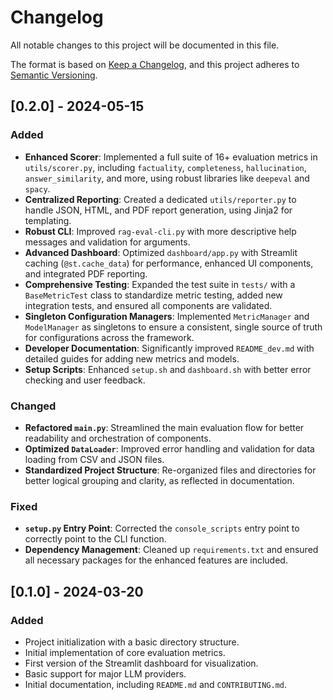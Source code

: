 # Changelog

All notable changes to this project will be documented in this file.

The format is based on [Keep a Changelog](https://keepachangelog.com/en/1.0.0/),
and this project adheres to [Semantic Versioning](https://semver.org/spec/v2.0.0.html).

## [0.2.0] - 2024-05-15

### Added
- **Enhanced Scorer**: Implemented a full suite of 16+ evaluation metrics in `utils/scorer.py`, including `factuality`, `completeness`, `hallucination`, `answer_similarity`, and more, using robust libraries like `deepeval` and `spacy`.
- **Centralized Reporting**: Created a dedicated `utils/reporter.py` to handle JSON, HTML, and PDF report generation, using Jinja2 for templating.
- **Robust CLI**: Improved `rag-eval-cli.py` with more descriptive help messages and validation for arguments.
- **Advanced Dashboard**: Optimized `dashboard/app.py` with Streamlit caching (`@st.cache_data`) for performance, enhanced UI components, and integrated PDF reporting.
- **Comprehensive Testing**: Expanded the test suite in `tests/` with a `BaseMetricTest` class to standardize metric testing, added new integration tests, and ensured all components are validated.
- **Singleton Configuration Managers**: Implemented `MetricManager` and `ModelManager` as singletons to ensure a consistent, single source of truth for configurations across the framework.
- **Developer Documentation**: Significantly improved `README_dev.md` with detailed guides for adding new metrics and models.
- **Setup Scripts**: Enhanced `setup.sh` and `dashboard.sh` with better error checking and user feedback.

### Changed
- **Refactored `main.py`**: Streamlined the main evaluation flow for better readability and orchestration of components.
- **Optimized `DataLoader`**: Improved error handling and validation for data loading from CSV and JSON files.
- **Standardized Project Structure**: Re-organized files and directories for better logical grouping and clarity, as reflected in documentation.

### Fixed
- **`setup.py` Entry Point**: Corrected the `console_scripts` entry point to correctly point to the CLI function.
- **Dependency Management**: Cleaned up `requirements.txt` and ensured all necessary packages for the enhanced features are included.

## [0.1.0] - 2024-03-20

### Added
- Project initialization with a basic directory structure.
- Initial implementation of core evaluation metrics.
- First version of the Streamlit dashboard for visualization.
- Basic support for major LLM providers.
- Initial documentation, including `README.md` and `CONTRIBUTING.md`.
